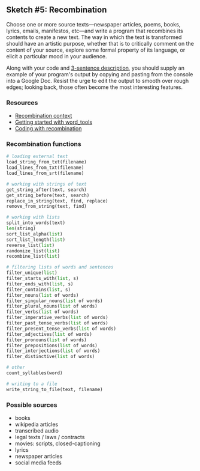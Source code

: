## Sketch #5: Recombination

Choose one or more source texts—newspaper articles, poems, books, lyrics, emails, manifestos, etc—and write a program that recombines its contents to create a new text. The way in which the text is transformed should have an artistic purpose, whether that is to critically comment on the content of your source, explore some formal property of its language, or elicit a particular mood in your audience.

Along with your code and [3-sentence description](../../resources/description_guidelines.md), you should supply an example of your program's output by copying and pasting from the console into a Google Doc. Resist the urge to edit the output to smooth over rough edges; looking back, those often become the most interesting features.

### Resources
- [Recombination context](context.md)
- [Getting started with word_tools](getting_started.md)
- [Coding with recombination](code.md)


### Recombination functions
```py
# loading external text
load_string_from_txt(filename)
load_lines_from_txt(filename)
load_lines_from_srt(filename)

# working with strings of text
get_string_after(text, search)
get_string_before(text, search)
replace_in_string(text, find, replace)
remove_from_string(text, find)

# working with lists
split_into_words(text)
len(string)
sort_list_alpha(list)
sort_list_length(list)
reverse_list(list)
randomize_list(list)
recombine_list(list)

# filtering lists of words and sentences
filter_unique(list)
filter_starts_with(list, s)
filter_ends_with(list, s)
filter_contains(list, s)
filter_nouns(list of words)
filter_singular_nouns(list of words)
filter_plural_nouns(list of words)
filter_verbs(list of words)
filter_imperative_verbs(list of words)
filter_past_tense_verbs(list of words)
filter_present_tense_verbs(list of words)
filter_adjectives(list of words)
filter_pronouns(list of words)
filter_prepositions(list of words)
filter_interjections(list of words)
filter_distinctive(list of words)

# other
count_syllables(word)

# writing to a file
write_string_to_file(text, filename)
```

### Possible sources
- books
- wikipedia articles
- transcribed audio
- legal texts / laws / contracts
- movies: scripts, closed-captioning
- lyrics
- newspaper articles
- social media feeds
